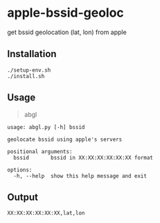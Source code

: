# apple-bssid-geoloc
get bssid geolocation (lat, lon) from apple

## Installation
```
./setup-env.sh
./install.sh
```

## Usage
> abgl <BSSID>
```
usage: abgl.py [-h] bssid

geolocate bssid using apple's servers

positional arguments:
  bssid       bssid in XX:XX:XX:XX:XX:XX format

options:
  -h, --help  show this help message and exit
```

## Output
```
XX:XX:XX:XX:XX:XX,lat,lon
```
